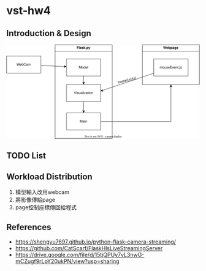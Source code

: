 # vst-hw4

## Introduction & Design

![](./images/flow.svg)



## TODO List

## Workload Distribution
1. 模型輸入改用webcam
2. 將影像傳給page
3. page控制座標傳回給程式

## References

- https://shengyu7697.github.io/python-flask-camera-streaming/
- https://github.com/CatScarf/FlaskHlsLiveStreamingServer
- https://drive.google.com/file/d/15tjQPUy7vL3nwG-mCZugf9rLpY20ukPN/view?usp=sharing